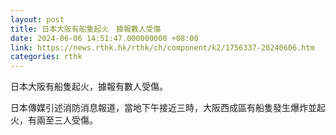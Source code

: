 ```yaml
---
layout: post
title: 日本大阪有船隻起火　據報數人受傷
date: 2024-06-06 14:51:47.000000000 +08:00
link: https://news.rthk.hk/rthk/ch/component/k2/1756337-20240606.htm
categories: rthk
---
```


日本大阪有船隻起火，據報有數人受傷。

日本傳媒引述消防消息報道，當地下午接近三時，大阪西成區有船隻發生爆炸並起火，有兩至三人受傷。
